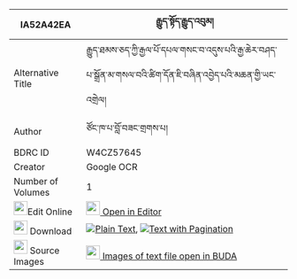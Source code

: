 |IA52A42EA|རྒྱུད་སྟོད་རྒྱུད་འབུམ། 
| --- | --- 
|Alternative Title |རྒྱུད་ཐམས་ཅད་ཀྱི་རྒྱལ་པོ་དཔལ་གསང་བ་འདུས་པའི་རྒྱ་ཆེར་བཤད་པ་སྒྲོན་མ་གསལ་བའི་ཚིག་དོན་ཇི་བཞིན་འབྱེད་པའི་མཆན་གྱི་ཡང་འགྲེལ།
|Author| ཙོང་ཁ་པ་བློ་བཟང་གྲགས་པ།
|BDRC ID | W4CZ57645
|Creator | Google OCR
|Number of Volumes| 1
|<img width="25" src="https://img.icons8.com/color/25/000000/edit-property.png">Edit Online| [<img width="25" src="https://avatars.githubusercontent.com/u/45091458?s=200&v=4"> Open in Editor](http://editor.openpecha.org/IA52A42EA)
|<img width="25" src="https://img.icons8.com/fluent/48/000000/download-2.png"/>  Download | [![](https://img.icons8.com/color/20/000000/txt.png)Plain Text](https://github.com/Openpecha/IA52A42EA/releases/download/v1/gyu_togyu_bum_plain_IA52A42EA.zip), [![](https://img.icons8.com/color/20/000000/txt.png)Text with Pagination](https://github.com/Openpecha/IA52A42EA/releases/download/v1/gyu_togyu_bum_pages_IA52A42EA.zip)
|<img width="25" src="https://img.icons8.com/plasticine/100/000000/pictures-folder.png"/>  Source Images | [<img width="25" src="https://library.bdrc.io/icons/BUDA-small.svg"> Images of text file open in BUDA](https://library.bdrc.io/show/bdr:W4CZ57645)